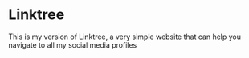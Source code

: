 # Linktree

This is my version of Linktree, a very simple website that can help you navigate to all my social media profiles
